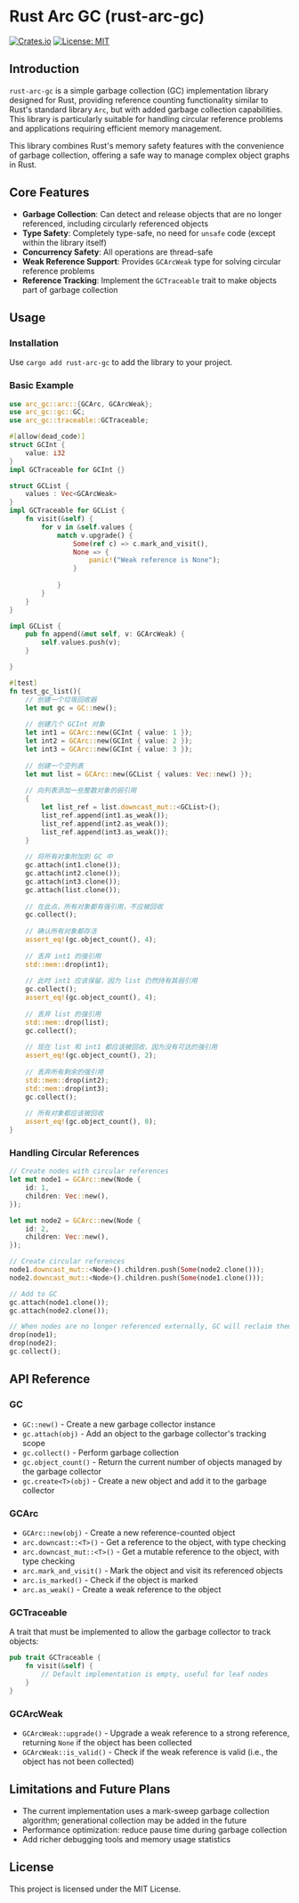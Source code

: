# Rust Arc GC (rust-arc-gc)

[![Crates.io](https://img.shields.io/crates/v/rust-arc-gc.svg)](https://crates.io/crates/rust-arc-gc)
[![License: MIT](https://img.shields.io/badge/License-MIT-yellow.svg)](https://opensource.org/licenses/MIT)

## Introduction

`rust-arc-gc` is a simple garbage collection (GC) implementation library designed for Rust, providing reference counting functionality similar to Rust's standard library `Arc`, but with added garbage collection capabilities. This library is particularly suitable for handling circular reference problems and applications requiring efficient memory management.

This library combines Rust's memory safety features with the convenience of garbage collection, offering a safe way to manage complex object graphs in Rust.

## Core Features

- **Garbage Collection**: Can detect and release objects that are no longer referenced, including circularly referenced objects
- **Type Safety**: Completely type-safe, no need for `unsafe` code (except within the library itself)
- **Concurrency Safety**: All operations are thread-safe
- **Weak Reference Support**: Provides `GCArcWeak` type for solving circular reference problems
- **Reference Tracking**: Implement the `GCTraceable` trait to make objects part of garbage collection

## Usage

### Installation

Use `cargo add rust-arc-gc` to add the library to your project.

### Basic Example

```rust
use arc_gc::arc::{GCArc, GCArcWeak};
use arc_gc::gc::GC;
use arc_gc::traceable::GCTraceable;

#[allow(dead_code)]
struct GCInt {
    value: i32
}
impl GCTraceable for GCInt {}

struct GCList {
    values : Vec<GCArcWeak>
}
impl GCTraceable for GCList {
    fn visit(&self) {
        for v in &self.values {
            match v.upgrade() {
                Some(ref c) => c.mark_and_visit(),
                None => {
                    panic!("Weak reference is None");
                }
                
            }
        }
    }
}

impl GCList {
    pub fn append(&mut self, v: GCArcWeak) {
        self.values.push(v);
    }

}

#[test]
fn test_gc_list(){
    // 创建一个垃圾回收器
    let mut gc = GC::new();
    
    // 创建几个 GCInt 对象
    let int1 = GCArc::new(GCInt { value: 1 });
    let int2 = GCArc::new(GCInt { value: 2 });
    let int3 = GCArc::new(GCInt { value: 3 });
    
    // 创建一个空列表
    let mut list = GCArc::new(GCList { values: Vec::new() });
    
    // 向列表添加一些整数对象的弱引用
    {
        let list_ref = list.downcast_mut::<GCList>();
        list_ref.append(int1.as_weak());
        list_ref.append(int2.as_weak());
        list_ref.append(int3.as_weak());
    }
    
    // 将所有对象附加到 GC 中
    gc.attach(int1.clone());
    gc.attach(int2.clone());
    gc.attach(int3.clone());
    gc.attach(list.clone());
    
    // 在此点，所有对象都有强引用，不应被回收
    gc.collect();
    
    // 确认所有对象都存活
    assert_eq!(gc.object_count(), 4);
    
    // 丢弃 int1 的强引用
    std::mem::drop(int1);
    
    // 此时 int1 应该保留，因为 list 仍然持有其弱引用
    gc.collect();
    assert_eq!(gc.object_count(), 4);
    
    // 丢弃 list 的强引用
    std::mem::drop(list);
    gc.collect();
    
    // 现在 list 和 int1 都应该被回收，因为没有可达的强引用
    assert_eq!(gc.object_count(), 2);
    
    // 丢弃所有剩余的强引用
    std::mem::drop(int2);
    std::mem::drop(int3);
    gc.collect();
    
    // 所有对象都应该被回收
    assert_eq!(gc.object_count(), 0);
}
```

### Handling Circular References

```rust
// Create nodes with circular references
let mut node1 = GCArc::new(Node {
    id: 1,
    children: Vec::new(),
});

let mut node2 = GCArc::new(Node {
    id: 2,
    children: Vec::new(),
});

// Create circular references
node1.downcast_mut::<Node>().children.push(Some(node2.clone()));
node2.downcast_mut::<Node>().children.push(Some(node1.clone()));

// Add to GC
gc.attach(node1.clone());
gc.attach(node2.clone());

// When nodes are no longer referenced externally, GC will reclaim them
drop(node1);
drop(node2);
gc.collect();
```

## API Reference

### GC

- `GC::new()` - Create a new garbage collector instance
- `gc.attach(obj)` - Add an object to the garbage collector's tracking scope
- `gc.collect()` - Perform garbage collection
- `gc.object_count()` - Return the current number of objects managed by the garbage collector
- `gc.create<T>(obj)` - Create a new object and add it to the garbage collector

### GCArc

- `GCArc::new(obj)` - Create a new reference-counted object
- `arc.downcast::<T>()` - Get a reference to the object, with type checking
- `arc.downcast_mut::<T>()` - Get a mutable reference to the object, with type checking
- `arc.mark_and_visit()` - Mark the object and visit its referenced objects
- `arc.is_marked()` - Check if the object is marked
- `arc.as_weak()` - Create a weak reference to the object

### GCTraceable

A trait that must be implemented to allow the garbage collector to track objects:

```rust
pub trait GCTraceable {
    fn visit(&self) {
        // Default implementation is empty, useful for leaf nodes
    }
}
```

### GCArcWeak
- `GCArcWeak::upgrade()` - Upgrade a weak reference to a strong reference, returning `None` if the object has been collected
- `GCArcWeak::is_valid()` - Check if the weak reference is valid (i.e., the object has not been collected)

## Limitations and Future Plans

- The current implementation uses a mark-sweep garbage collection algorithm; generational collection may be added in the future
- Performance optimization: reduce pause time during garbage collection
- Add richer debugging tools and memory usage statistics

## License

This project is licensed under the MIT License.